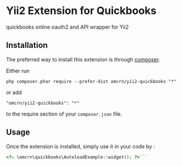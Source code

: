 Yii2 Extension for Quickbooks
=============================
quickbooks online oauth2 and API wrapper for Yii2

Installation
------------

The preferred way to install this extension is through [composer](http://getcomposer.org/download/).

Either run

```
php composer.phar require --prefer-dist omcrn/yii2-quickbooks "*"
```

or add

```
"omcrn/yii2-quickbooks": "*"
```

to the require section of your `composer.json` file.


Usage
-----

Once the extension is installed, simply use it in your code by  :

```php
<?= \omcrn\quickbooks\AutoloadExample::widget(); ?>```